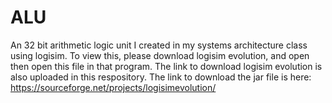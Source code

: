 # ALU
An 32 bit arithmetic logic unit I created in my systems architecture class using logisim. To view this, please download logisim evolution, and open then open this file in that program. The link to download logisim evolution is also uploaded in this respository. The link to download the jar file is here: https://sourceforge.net/projects/logisimevolution/
